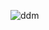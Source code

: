 ![ddm](https://user-images.githubusercontent.com/48876183/166155553-5b310fa5-0b6a-4826-874a-83f0bb105705.jpg)
